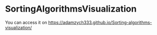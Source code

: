 # SortingAlgorithmsVisualization

You can access it on https://adamzych333.github.io/Sorting-algorithms-visualization/
